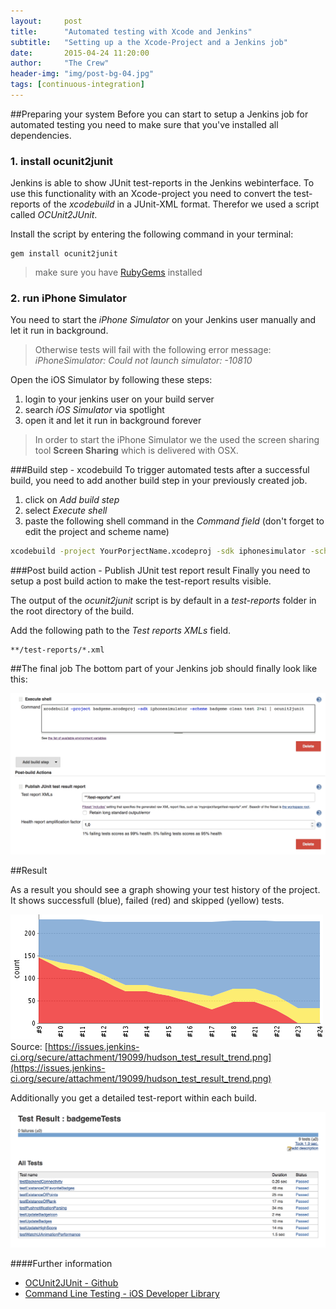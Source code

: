 ```yaml
---
layout:     post
title:      "Automated testing with Xcode and Jenkins"
subtitle:   "Setting up a the Xcode-Project and a Jenkins job"
date:       2015-04-24 11:20:00
author:     "The Crew"
header-img: "img/post-bg-04.jpg"
tags: [continuous-integration]
---
```


##Preparing your system
Before you can start to setup a Jenkins job for automated testing you need to make sure that you've installed all dependencies.

### 1. install ocunit2junit
Jenkins is able to show JUnit test-reports in the Jenkins webinterface. To use this functionality with an Xcode-project you need to convert the test-reports of the *xcodebuild* in a JUnit-XML format. Therefor we used a script called *OCUnit2JUnit*.

Install the script by entering the following command in your terminal: 

	gem install ocunit2junit
>make sure you have [RubyGems](https://rubygems.org) installed

	
### 2. run iPhone Simulator
You need to start the *iPhone Simulator* on your Jenkins user manually and let it run in background. 

>Otherwise tests will fail with the following error message:
>*iPhoneSimulator: Could not launch simulator: -10810*

Open the iOS Simulator by following these steps:

1. login to your jenkins user on your build server
2. search *iOS Simulator* via spotlight
3. open it and let it run in background forever

>In order to start the iPhone Simulator we the used the screen sharing tool **Screen Sharing** which is delivered with OSX.

###Build step - xcodebuild
To trigger automated tests after a successful build, you need to add another build step in your previously created job. 

1. click on *Add build step*
2. select *Execute shell*
3. paste the following shell command in the *Command field* (don't forget to edit the project and scheme name)

```bash	
xcodebuild -project YourPorjectName.xcodeproj -sdk iphonesimulator -scheme YourSchemeName clean test 2>&1 | ocunit2junit
```

###Post build action - Publish JUnit test report result
Finally you need to setup a post build action to make the test-report results visible.

The output of the *ocunit2junit* script is by default in a *test-reports* folder in the root directory of the build.

Add the following path to the *Test reports XMLs* field.

	**/test-reports/*.xml
	
##The final job
The bottom part of your Jenkins job should finally look like this:

![image](/img/jenkins-job-testing.png)


	
##Result

As a result you should see a graph showing your test history of the project. It shows successfull (blue), failed (red) and skipped (yellow) tests.

![image](/img/test-result-trend.png)
Source: [https://issues.jenkins-ci.org/secure/attachment/19099/hudson_test_result_trend.png](https://issues.jenkins-ci.org/secure/attachment/19099/hudson_test_result_trend.png)

Additionally you get a detailed test-report within each build.

![image](/img/test-result-detail.png)


####Further information
- [OCUnit2JUnit - Github](https://github.com/ciryon/OCUnit2JUnit)
- [Command Line Testing - iOS Developer Library](https://developer.apple.com/library/ios/documentation/DeveloperTools/Conceptual/testing_with_xcode/A2-command_line_testing/A2-command_line_testing.html)

	
